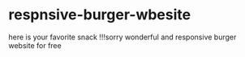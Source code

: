 # respnsive-burger-wbesite
here is your favorite snack !!!sorry wonderful and responsive burger website for free
